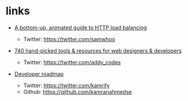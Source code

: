 # links

- [A bottom-up, animated guide to HTTP load balancing](https://samwho.dev/load-balancing/)
    - Twitter: https://twitter.com/samwhoo


- [740 hand-picked tools & resources for web designers & developers](https://toolkit.addy.codes/)
    - Twitter: https://twitter.com/addy_codes

- [Developer roadmap](https://roadmap.sh/)
    - Twitter: https://twitter.com/kamrify
    - Github: https://github.com/kamranahmedse

